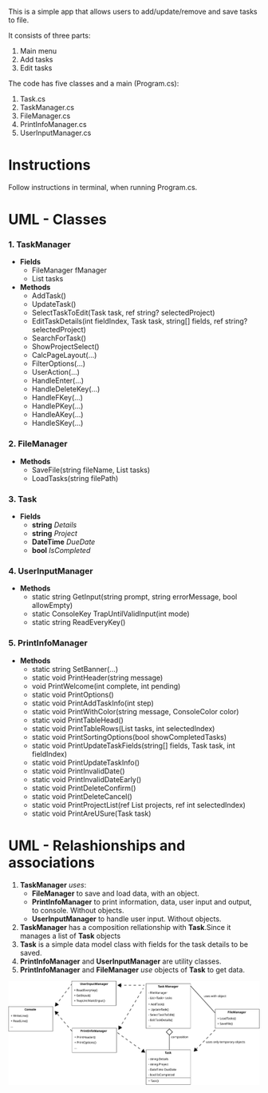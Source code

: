 This is a simple app that allows users to add/update/remove and save tasks to file.

It consists of three parts:

1. Main menu
2. Add tasks
3. Edit tasks


The code has five classes and a main (Program.cs):

1. Task.cs
2. TaskManager.cs
3. FileManager.cs
4. PrintInfoManager.cs
5. UserInputManager.cs

# Instructions
Follow instructions in terminal, when running Program.cs.


# UML - Classes

### 1. TaskManager
  * **Fields**
    * FileManager fManager
    * List<Task> tasks
  * **Methods**
    * AddTask()
    * UpdateTask()
    * SelectTaskToEdit(Task task, ref string? selectedProject)
    * EditTaskDetails(int fieldIndex, Task task, string[] fields, ref string? selectedProject)
    * SearchForTask()
    * ShowProjectSelect()
    * CalcPageLayout(...)
    * FilterOptions(...)
    * UserAction(...)
    * HandleEnter(...)
    * HandleDeleteKey(...)
    * HandleFKey(...)
    * HandlePKey(...)
    * HandleAKey(...)
    * HandleSKey(...)

### 2. FileManager
  * **Methods**
    * SaveFile(string fileName, List<Task> tasks)
    * LoadTasks(string filePath)

### 3. Task
  * **Fields**
    * **string** _Details_
    * **string** _Project_
    * **DateTime** _DueDate_
    * **bool** _IsCompleted_

### 4. UserInputManager
  * **Methods**
    * static string GetInput(string prompt, string errorMessage, bool allowEmpty)
    * static ConsoleKey TrapUntilValidInput(int mode)
    * static string ReadEveryKey()

### 5. PrintInfoManager
  * **Methods**
    * static string SetBanner(...)
    * static void PrintHeader(string message)
    * void PrintWelcome(int complete, int pending)
    * static void PrintOptions()
    * static void PrintAddTaskInfo(int step)
    * static void PrintWithColor(string message, ConsoleColor color)
    * static void PrintTableHead()
    * static void PrintTableRows(List<Task> tasks, int selectedIndex)
    * static void PrintSortingOptions(bool showCompletedTasks)
    * static void PrintUpdateTaskFields(string[] fields, Task task, int fieldIndex)
    * static void PrintUpdateTaskInfo()
    * static void PrintInvalidDate()
    * static void PrintInvalidDateEarly()
    * static void PrintDeleteConfirm()
    * static void PrintDeleteCancel()
    * static void PrintProjectList(ref List<string> projects, ref int selectedIndex)
    * static void PrintAreUSure(Task task)

# UML - Relashionships and associations

1. **TaskManager** _uses_:
    * **FileManager** to save and load data, with an object. 
    * **PrintInfoManager** to print information, data, user input and output, to console. Without objects.
    * **UserInputManager** to handle user input. Without objects.
2. **TaskManager** has a composition rellationship with **Task**.Since it manages a list of **Task** objects
3. **Task** is a simple data model class with fields for the task details to be saved.
4. **PrintInfoManager** and **UserInputManager** are utility classes.
5. **PrintInfoManager** and **FileManager** _use_ objects of **Task** to get data.

![Alt UML](UML.svg)

